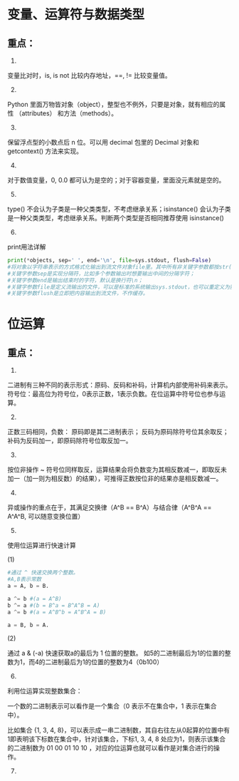 # 变量、运算符与数据类型
## 重点：
1. 
变量比对时，is, is not 比较内存地址，==, != 比较变量值。

2. 
Python 里面万物皆对象（object），整型也不例外，只要是对象，就有相应的属性 （attributes） 和方法（methods）。

3. 
保留浮点型的小数点后 n 位。可以用 decimal 包里的 Decimal 对象和 getcontext() 方法来实现。

4. 
对于数值变量，0, 0.0 都可认为是空的；对于容器变量，里面没元素就是空的。

5. 
type() 不会认为子类是一种父类类型，不考虑继承关系；isinstance() 会认为子类是一种父类类型，考虑继承关系。判断两个类型是否相同推荐使用 isinstance()

6. 
print用法详解
```python
print(*objects, sep=' ', end='\n', file=sys.stdout, flush=False)
#将对象以字符串表示的方式格式化输出到流文件对象file里。其中所有非关键字参数都按str()方式进行转换为字符串输出；
#关键字参数sep是实现分隔符，比如多个参数输出时想要输出中间的分隔字符；
#关键字参数end是输出结束时的字符，默认是换行符\n；
#关键字参数file是定义流输出的文件，可以是标准的系统输出sys.stdout，也可以重定义为别的文件；
#关键字参数flush是立即把内容输出到流文件，不作缓存。
```
# 位运算
## 重点：
1. 
二进制有三种不同的表示形式：原码、反码和补码，计算机内部使用补码来表示。
符号位：最高位为符号位，0表示正数，1表示负数。在位运算中符号位也参与运算。

2. 
正数三码相同，负数：
原码即是其二进制表示；
反码为原码除符号位其余取反；
补码为反码加一，即原码除符号位取反加一。

3. 
按位非操作 ~ 符号位同样取反，运算结果会将负数变为其相反数减一，即取反未加一（加一则为相反数）的结果），可推得正数按位非的结果亦是相反数减一。

4. 
异或操作的重点在于，其满足交换律（A^B == B^A）与结合律（A^B^A == A^A^B, 可以随意变换位置）

5. 
使用位运算进行快速计算

(1)
```python
#通过 ^ 快速交换两个整数。
#A,B表示常数
a = A, b = B.

a ^= b #(a = A^B)
b ^= a #(b = B^a = B^A^B = A)
a ^= b #(a = A^B^b = A^B^A = B)

a = B, b = A.
```

(2)

通过 a & (-a) 快速获取a的最后为 1 位置的整数。 如5的二进制最后为1的位置的整数为1，而4的二进制最后为1的位置的整数为4（0b100）

6. 

利用位运算实现整数集合：

一个数的二进制表示可以看作是一个集合（0 表示不在集合中，1 表示在集合中）。

比如集合 {1, 3, 4, 8}，可以表示成一串二进制数，其自右往左从0起算的位置中有1即表明该下标数在集合中，针对该集合，下标1, 3, 4, 8 处应为1，则表示该集合的二进制数为 01 00 01 10 10 ，对应的位运算也就可以看作是对集合进行的操作。

7. 

